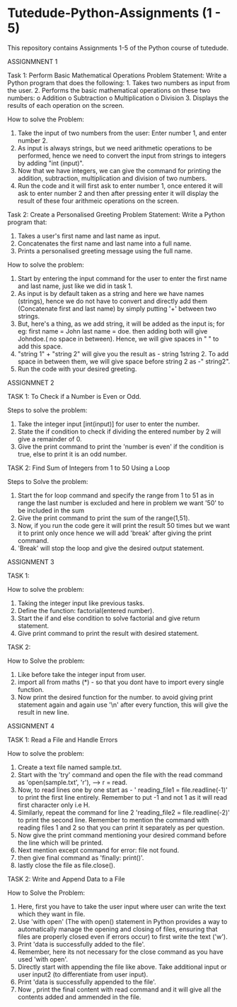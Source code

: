 # Tutedude-Python-Assignments (1 - 5)
  This repository contains Assignments 1-5 of the Python course of tutedude.

ASSIGNMNENT 1

Task 1: Perform Basic Mathematical Operations
  Problem Statement: Write a Python program that does the following:
    1.  Takes two numbers as input from the user.
    2.  Performs the basic mathematical operations on these two numbers:
      o	Addition
      o	Subtraction
      o	Multiplication
      o	Division
  3.  Displays the results of each operation on the screen.

How to solve the Problem:
  1. Take the input of two numbers from the user: Enter number 1, and enter number 2.
  2. As input is always strings, but we need arithmetic operations to be performed, hence we need to convert the input from strings to integers by adding "int (input)".
  3. Now that we have integers, we can give the command for printing the addition, subtraction, multiplication and division of two numbers.
  4. Run the code and it will first ask to enter number 1, once entered it will ask to enter number 2 and then after pressing enter it will display the result of these four arithmeic operations on the screen.

Task 2:  Create a Personalised Greeting
  Problem Statement: Write a Python program that:
  1.  Takes a user's first name and last name as input.
  2.  Concatenates the first name and last name into a full name.
  3.  Prints a personalised greeting message using the full name.

How to solve the problem:
  1. Start by entering the input command for the user to enter the first name and last name, just like we did in task 1.
  2. As input is by default taken as a string and here we have names (strings), hence we do not have to convert and directly add them (Concatenate first and last name) by simply putting '+' between two strings.
  3. But, here's a thing, as we add string, it will be added as the input is; for eg: first name = John last name = doe. then adding both will give Johndoe.( no space in between). Hence, we will give spaces in " " to add this space.
  4. "string 1" + "string 2" will give you the result as - string 1string 2. To add space in between them, we will give space before string 2 as -" string2".
  5. Run the code with your desired greeting.

ASSIGNMNET 2

TASK 1: To Check if a Number is Even or Odd.

Steps to solve the problem:
1. Take the integer input [int(input)] for user to enter the number.
2. State the if condition to check if dividing the entered number by 2 will give a remainder of 0.
3. Give the print command to print the 'number is even' if the condition is true, else to print it is an odd number.

TASK 2: Find Sum of Integers from 1 to 50 Using a Loop

Steps to Solve the problem:
1. Start the for loop command and specify the range from 1 to 51 as in range the last number is excluded and here in problem we want '50' to be included in the sum
2. Give the print command to print the sum of the range(1,51).
3. Now, if you run the code gere it will print the result 50 times but we want it to print only once hence we will add 'break' after giving the print command.
4. 'Break' will stop the loop and give the desired output statement.

ASSIGNMENT 3

TASK 1: 

How to solve the problem:
1. Taking the integer input like previous tasks.
2. Define the function: factorial(entered number).
3. Start the if and else condition to solve factorial and give return statement.
4. Give print command to print the result with desired statement.

TASK 2: 

How to Solve the problem:
1. Like before take the integer input from user.
2. import all from maths (*) - so that you dont have to import every single function.
3. Now print the desired function for the number. to avoid giving print statement again and again use '\n' after every function, this will give the result in new line.


ASSIGNMENT 4

TASK 1:  Read a File and Handle Errors 

How to solve the problem:
1. Create a text file named sample.txt.
2. Start with the 'try' command and open the file with the read command as 'open(sample.txt', 'r'), --> r = read.
3. Now, to read lines one by one start as - ' reading_file1 = file.readline(-1)' to print the first line entirely. Remember to put -1 and not 1 as it will read first character only i.e H.
4. Similarly, repeat the command for line 2 'reading_file2 = file.readline(-2)' to print the second line. Remember to mention the command with reading files 1 and 2 so that you can print it separately as per question.
5. Now give the print command mentioning your desired command before the line which will be printed.
6. Next mention except command for error: file not found.
7. then give final command as 'finally: print()'.
8. lastly close the file as file.close().


TASK 2: Write and Append Data to a File

How to Solve the Problem:
1. Here, first you have to take the user input where user can write the text which they want in file.
2. Use 'with open' (The with open() statement in Python provides a way to automatically manage the opening and closing of files, ensuring that files are properly closed even if errors occur) to first write the text ('w').
3. Print 'data is successfully added to the file'.
4. Remember, here its not necessary for the close command as you have used 'with open'.
5. Directly start with appending the file like above. Take additional input or user input2 (to differentiate from user input).
6. Print 'data is successfully appended to the file'.
7. Now , print the final content with read command and it will give all the contents added and ammended in the file.



